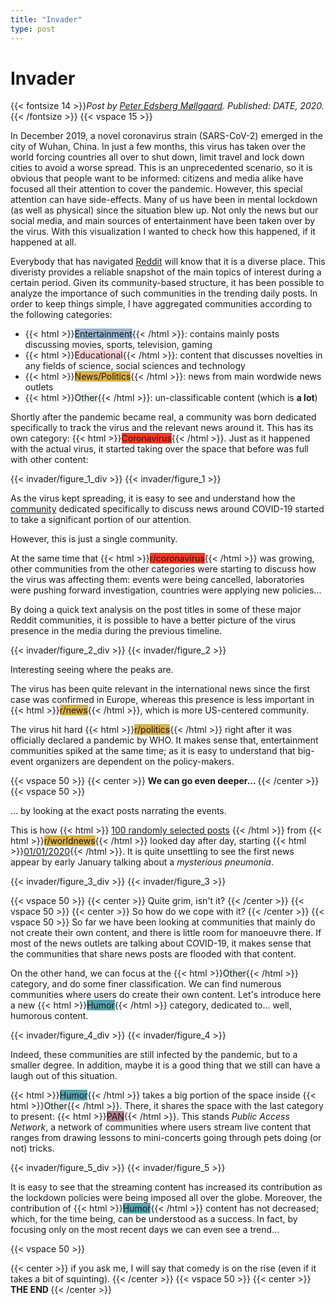 ```yaml
---
title: "Invader"
type: post
---
```

# **Invader**
{{< fontsize 14 >}}*Post by [Peter Edsberg Møllgaard](mailto:petem@dtu.dk). Published: DATE, 2020.*{{< /fontsize >}}
{{< vspace 15 >}}

In December 2019, a novel coronavirus strain (SARS-CoV-2) emerged in the city of Wuhan, China. In just a few months, this virus has taken over the world forcing countries all over to shut down, limit travel and lock down cities to avoid a worse spread.
This is an unprecedented scenario, so it is obvious that people want to be informed: citizens and media alike have focused all their attention to cover the pandemic. However, this special attention can have side-effects. Many of us have been in mental lockdown (as well as physical) since the situation blew up. Not only the news but our social media, and main sources of entertainment have been taken over by the virus. With this visualization I wanted to check how this happened, if it happened at all.

Everybody that has navigated [Reddit](http://www.reddit.com/r/all) will know that it is a diverse place. This diveristy provides a reliable snapshot of the main topics of interest during a certain period. Given its community-based structure, it has been possible to analyze the importance of such communities in the trending daily posts.
In order to keep things simple, I have aggregated communities according to the following categories:

* {{< html >}}<span style="background-color:#97B3D0">Entertainment</span>{{< /html >}}: contains mainly posts discussing movies, sports, television, gaming
* {{< html >}}<span style="background-color:#ffd1d7">Educational</span>{{< /html >}}: content that discusses novelties in any fields of science, social sciences and technology
* {{< html >}}<span style="background-color:#DBB04A">News/Politics</span>{{< /html >}}: news from main wordwide news outlets
* {{< html >}}<span style="background-color:#e6eeee">Other</span>{{< /html >}}: un-classificable content (which is **a lot**)   

Shortly after the pandemic became real, a community was born dedicated specifically to track the virus and the relevant news around it. This has its own category: {{< html >}}<span style="background-color:#F93822">Coronavirus</span>{{< /html >}}. Just as it happened with the actual virus, it started taking over the space that before was full with other content:

{{< invader/figure_1_div >}}
{{< invader/figure_1 >}}

As the virus kept spreading, it is easy to see and understand how the [community](https://www.reddit.com/r/Coronavirus/) dedicated specifically to discuss news around COVID-19 started to take a significant portion of our attention.

However, this is just a single community.

At the same time that {{< html >}}<span style="background-color:#F93822">r/coronavirus</span>{{< /html >}} was growing, other communities from the other categories were starting to discuss how the virus was affecting them: events were being cancelled, laboratories were pushing forward investigation, countries were applying new policies...

By doing a quick text analysis on the post titles in some of these major Reddit communities, it is possible to have a better picture of the virus presence in the media during the previous timeline.

{{< invader/figure_2_div >}}
{{< invader/figure_2 >}}

Interesting seeing where the peaks are.

The virus has been quite relevant in the international news since the first case was confirmed in Europe, whereas this presence is less important in {{< html >}}<span style="background-color:#DBB04A">r/news</span>{{< /html >}}, which is more US-centered community.

The virus hit hard {{< html >}}<span style="background-color:#DBB04A">r/politics</span>{{< /html >}} right after it was officially declared a pandemic by WHO. It makes sense that, entertainment communities spiked at the same time; as it is easy to understand that big-event organizers are dependent on the policy-makers.

{{< vspace 50 >}}
{{< center >}} <b> We can go even deeper... </b> {{< /center >}}
{{< vspace 50 >}}

... by looking at the exact posts narrating the events.

This is how {{< html >}} <ins>100 randomly selected posts</ins> {{< /html >}} from {{< html >}}<span style="background-color:#DBB04A">r/worldnews</span>{{< /html >}} looked day after day, starting {{< html >}}<ins>01/01/2020</ins>{{< /html >}}.
It is quite unsettling to see the first news appear by early January talking about a *mysterious pneumonia*.

{{< invader/figure_3_div >}}
{{< invader/figure_3 >}}

{{< vspace 50 >}}
{{< center >}} Quite grim, isn't it? {{< /center >}}
{{< vspace 50 >}}
{{< center >}} So how do we cope with it? {{< /center >}}
{{< vspace 50 >}}
So far we have been looking at communities that mainly do not create their own content, and there is little room for manoeuvre there. If most of the news outlets are talking about COVID-19, it makes sense that the communities that share news posts are flooded with that content.

On the other hand, we can focus at the {{< html >}}<span style="background-color:#e6eeee">Other</span>{{< /html >}} category, and do some finer classification. We can find numerous communities where users do create their own content. Let's introduce here a new {{< html >}}<span style="background-color:#58a4b0">Humor</span>{{< /html >}} category, dedicated to... well, humorous content.

{{< invader/figure_4_div >}}
{{< invader/figure_4 >}}

Indeed, these communities are still infected by the pandemic, but to a smaller degree.
In addition, maybe it is a good thing that we still can have a laugh out of this situation.

{{< html >}}<span style="background-color:#58a4b0">Humor</span>{{< /html >}} takes a big portion of the space inside {{< html >}}<span style="background-color:#e6eeee">Other</span>{{< /html >}}. There, it shares the space with the last category to present: {{< html >}}<span style="background-color:#b5838d">PAN</span>{{< /html >}}. This stands *Public Access Network*, a network of communities where users stream live content that ranges from drawing lessons to mini-concerts going through pets doing (or not) tricks.

{{< invader/figure_5_div >}}
{{< invader/figure_5 >}}

It is easy to see that the streaming content has increased its contribution as the lockdown policies were being imposed all over the globe. Moreover, the contribution of {{< html >}}<span style="background-color:#58a4b0">Humor</span>{{< /html >}} content has not decreased; which, for the time being, can be understood as a success. In fact, by focusing only on the most recent days we can even see a trend...

{{< vspace 50 >}}

{{< center >}} if you ask me, I will say that comedy is on the rise (even if it takes a bit of squinting). {{< /center >}}
{{< vspace 50 >}}
{{< center >}} <b> THE END </b> {{< /center >}}
